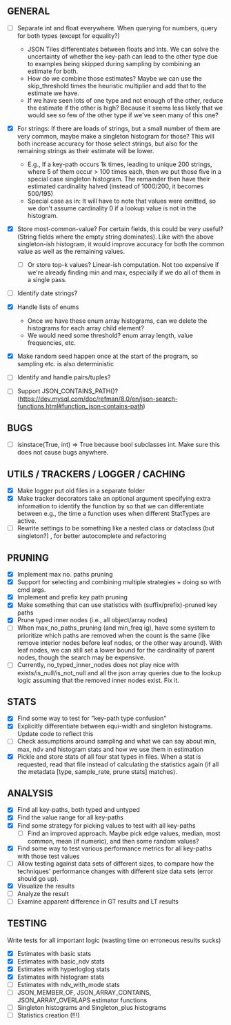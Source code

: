 
## GENERAL
- [ ] Separate int and float everywhere. When querying for numbers, query for both types (except for equality?) 
  * JSON Tiles differentiates between floats and ints. We can solve the uncertainty of whether the key-path can lead to the other type due to examples being skipped during sampling by combining an estimate for both.
  * How do we combine those estimates? Maybe we can use the skip_threshold times the heuristic multiplier and add that to the estimate we have. 
  * If we have seen lots of one type and not enough of the other, reduce the estimate if the other is high? Because it seems less likely that we would see so few of the other type if we've seen many of this one?
- [x] For strings: If there are loads of strings, but a small number of them are very common, maybe make a singleton histogram for those? This will both increase accuracy for those select strings, but also for the remaining strings as their estimate will be lower. 
  * E.g., If a key-path occurs 1k times, leading to unique 200 strings, where 5 of them occur > 100 times each, then we put those five in a special case singleton histogram. The remainder then have their estimated cardinality halved (instead of 1000/200, it becomes 500/195)
  * Special case as in: It will have to note that values were omitted, so we don't assume cardinality 0 if a lookup value is not in the histogram.
- [x] Store most-common-value? For certain fields, this could be very useful? (String fields where the empty string dominates). Like with the above singleton-ish histogram, it would improve accuracy for both the common value as well as the remaining values. 
  - [ ] Or store top-k values? Linear-ish computation. Not too expensive if we're already finding min and max, especially if we do all of them in a single pass. 
- [ ] Identify date strings?
- [x] Handle lists of enums
  * Once we have these enum array histograms, can we delete the histograms for each array child element?
  * We would need some threshold? enum array length, value frequencies, etc.
- [x] Make random seed happen once at the start of the program, so sampling etc. is also deterministic
- [ ] Identify and handle pairs/tuples? 
- [ ] Support JSON_CONTAINS_PATH()? (https://dev.mysql.com/doc/refman/8.0/en/json-search-functions.html#function_json-contains-path)


## BUGS
- [ ] isinstace(True, int) => True because bool subclasses int. Make sure this does not cause bugs anywhere. 

## UTILS / TRACKERS / LOGGER / CACHING
- [x] Make logger put old files in a separate folder
- [x] Make tracker decorators take an optional argument specifying extra information to identify the function by so that we can differentiate between e.g., the time a function uses when different StatTypes are active.
- [ ] Rewrite settings to be something like a nested class or dataclass (but singleton?) , for better autocomplete and refactoring

## PRUNING
- [x] Implement max no. paths pruning  
- [x] Support for selecting and combining multiple strategies + doing so with cmd args.
- [x] Implement and prefix key path pruning
- [x] Make something that can use statistics with (suffix/prefix)-pruned key paths
- [x] Prune typed inner nodes (i.e., all object/array nodes)
- [ ] When max_no_paths_pruning (and min_freq ig), have some system to prioritize which paths are removed when the count is the same (like remove interior nodes before leaf nodes, or the other way around). With leaf nodes, we can still set a lower bound for the cardinality of parent nodes, though the search may be expensive. 
- [ ] Currently, no_typed_inner_nodes does not play nice with exists/is_null/is_not_null and all the json array queries due to the lookup logic assuming that the removed inner nodes exist. Fix it.  

## STATS
- [x] Find some way to test for "key-path type confusion"
- [x] Explicitly differentiate between equi-width and singleton histograms. Update code to reflect this
- [ ] Check assumptions around sampling and what we can say about min, max, ndv and histogram stats and how we use them in estimation
- [x] Pickle and store stats of all four stat types in files. When a stat is requested, read that file instead of calculating the statistics again (if all the metadata [type, sample_rate, prune stats] matches).

## ANALYSIS
- [x] Find all key-paths, both typed and untyped
- [x] Find the value range for all key-paths
- [x] Find some strategy for picking values to test with all key-paths
  - [ ] Find an improved approach. Maybe pick edge values, median, most common, mean (if numeric), and then some random values?
- [x] Find some way to test various performance metrics for all key-paths with those test values
- [ ] Allow testing against data sets of different sizes, to compare how the techniques' performance changes with different size data sets (error should go up).
- [x] Visualize the results
- [ ] Analyze the result
- [ ] Examine apparent difference in GT results and LT results

## TESTING
Write tests for all important logic (wasting time on erroneous results sucks)
- [x] Estimates with basic stats
- [x] Estimates with basic_ndv stats
- [x] Estimates with hyperloglog stats
- [x] Estimates with histogram stats
- [ ] Estimates with ndv_with_mode stats
- [ ] JSON_MEMBER_OF, JSON_ARRAY_CONTAINS, JSON_ARRAY_OVERLAPS estimator functions
- [ ] Singleton histograms and Singleton_plus histograms
- [ ] Statistics creation (!!!)